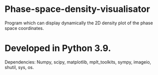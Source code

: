 # Phase-space-density-visualisator
Program which can display dynamically the 2D density plot of the phase space coordinates.

# Developed in Python 3.9. 
Dependencies: Numpy, scipy, matplotlib, mplt_toolkits, sympy, imageio, shutil, sys, os.

